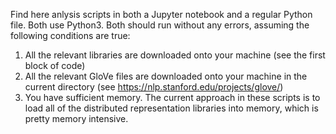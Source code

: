 Find here anlysis scripts in both a Jupyter notebook and a regular Python file. Both use Python3. Both should run without any errors, assuming the following conditions are true:
1. All the relevant libraries are downloaded onto your machine (see the first block of code)
2. All the relevant GloVe files are downloaded onto your machine in the current directory (see https://nlp.stanford.edu/projects/glove/)
3. You have sufficient memory. The current approach in these scripts is to load all of the distributed representation libraries into memory, which is pretty memory intensive.
